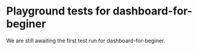 # Playground tests for dashboard-for-beginer
We are still awaiting the first test run for dashboard-for-beginer.
